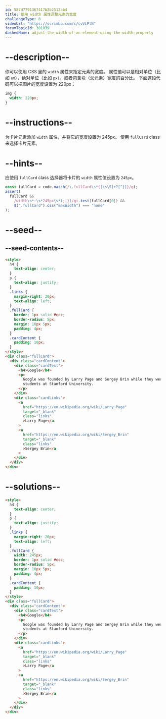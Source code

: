 ```yaml
---
id: 587d7791367417b2b2512ab4
title: 使用 width 属性调整元素的宽度
challengeType: 0
videoUrl: "https://scrimba.com/c/cvVLPtN"
forumTopicId: 301039
dashedName: adjust-the-width-of-an-element-using-the-width-property
---
```


# --description--

你可以使用 CSS 里的 `width` 属性来指定元素的宽度。 属性值可以是相对单位（比如 `em`），绝对单位（比如 `px`），或者包含块（父元素）宽度的百分比。 下面这段代码可以把图片的宽度设置为 220px：

```css
img {
  width: 220px;
}
```

# --instructions--

为卡片元素添加 `width` 属性，并将它的宽度设置为 245px。 使用 `fullCard` class 来选择卡片元素。

# --hints--

应使用 `fullCard` class 选择器将卡片的 `width` 属性值设置为 `245px`。

```js
const fullCard = code.match(/\.fullCard\s*{[\s\S]+?[^}]}/g);
assert(
  fullCard &&
    /width\s*:\s*245px\s*(;|})/gi.test(fullCard[0]) &&
    $(".fullCard").css("maxWidth") === "none"
);
```

# --seed--

## --seed-contents--

```html
<style>
  h4 {
    text-align: center;
  }
  p {
    text-align: justify;
  }
  .links {
    margin-right: 20px;
    text-align: left;
  }
  .fullCard {
    border: 1px solid #ccc;
    border-radius: 5px;
    margin: 10px 5px;
    padding: 4px;
  }
  .cardContent {
    padding: 10px;
  }
</style>
<div class="fullCard">
  <div class="cardContent">
    <div class="cardText">
      <h4>Google</h4>
      <p>
        Google was founded by Larry Page and Sergey Brin while they were Ph.D.
        students at Stanford University.
      </p>
    </div>
    <div class="cardLinks">
      <a
        href="https://en.wikipedia.org/wiki/Larry_Page"
        target="_blank"
        class="links"
        >Larry Page</a
      >
      <a
        href="https://en.wikipedia.org/wiki/Sergey_Brin"
        target="_blank"
        class="links"
        >Sergey Brin</a
      >
    </div>
  </div>
</div>
```

# --solutions--

```html
<style>
  h4 {
    text-align: center;
  }
  p {
    text-align: justify;
  }
  .links {
    margin-right: 20px;
    text-align: left;
  }
  .fullCard {
    width: 245px;
    border: 1px solid #ccc;
    border-radius: 5px;
    margin: 10px 5px;
    padding: 4px;
  }
  .cardContent {
    padding: 10px;
  }
</style>
<div class="fullCard">
  <div class="cardContent">
    <div class="cardText">
      <h4>Google</h4>
      <p>
        Google was founded by Larry Page and Sergey Brin while they were Ph.D.
        students at Stanford University.
      </p>
    </div>
    <div class="cardLinks">
      <a
        href="https://en.wikipedia.org/wiki/Larry_Page"
        target="_blank"
        class="links"
        >Larry Page</a
      >
      <a
        href="https://en.wikipedia.org/wiki/Sergey_Brin"
        target="_blank"
        class="links"
        >Sergey Brin</a
      >
    </div>
  </div>
</div>
```

